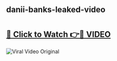 ## danii-banks-leaked-video 

# <h2><a href="http://freeplayer.one?title=danii-banks-leaked-video&ref=21J">🔗 Click to Watch 👉🔴 VIDEO</a></h2>

<a href="http://freeplayer.one?title=danii-banks-leaked-video&ref=21J" rel="nofollow" data-target="animated-image.originalLink"><img src="https://i.ibb.co.com/xMMVF88/686577567.gif" alt="Viral Video Original" style="max-width: 100%; display: inline-block;" data-target="animated-image.originalImage"></a>

